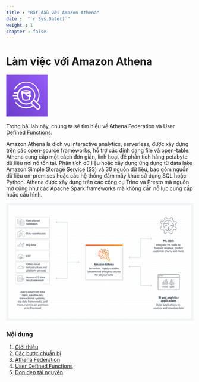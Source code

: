 ```yaml
---
title : "Bắt đầu với Amazon Athena"
date :  "`r Sys.Date()`" 
weight : 1 
chapter : false
---
```

# Làm việc với Amazon Athena

![Alt text](image.png)

Trong bài lab này, chúng ta sẽ tìm hiểu về Athena Federation và User Defined Functions.

Amazon Athena là dịch vụ interactive analytics, serverless, được xây dựng trên các open-source frameworks, hỗ trợ các định dạng file và open-table. Athena cung cấp một cách đơn giản, linh hoạt để phân tích hàng petabyte dữ liệu nơi nó tồn tại. Phân tích dữ liệu hoặc xây dựng ứng dụng từ data lake Amazon Simple Storage Service (S3) và 30 nguồn dữ liệu, bao gồm nguồn dữ liệu on-premises hoặc các hệ thống đám mây khác sử dụng SQL hoặc Python. Athena được xây dựng trên các công cụ Trino và Presto mã nguồn mở cũng như các Apache Spark frameworks mà không cần nỗ lực cung cấp hoặc cấu hình.

![Alt text](image-1.png)

### Nội dung

 1. [Giới thiệu](1-introduce/)
 2. [Các bước chuẩn bị](2-prepare/)
 3. [Athena Federation](3-federation/)
 4. [User Defined Functions](4-user-defined/)
 5. [Dọn dẹp tài nguyên](5-cleanup/)
